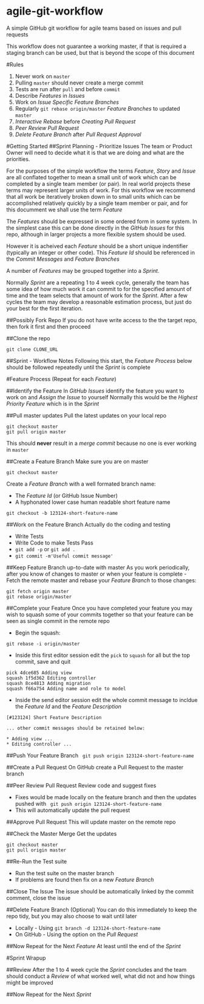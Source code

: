 agile-git-workflow
==================

A simple GitHub git workflow for agile teams based on issues and pull requests

This workflow does not guarantee a working master, if that is required a staging branch can be used, but that is beyond the scope of this document

#Rules
1. Never work on ``master``
2. Pulling ``master`` should never create a merge commit
3. Tests are run after ``pull`` and before ``commit``
3. Describe _Features_ in _Issues_
4. Work on _Issue Specific Feature Branches_
5. Regularly ``git rebase origin/master`` _Feature Branches_ to updated ``master``
6. _Interactive Rebase_ before _Creating Pull Request_
7. _Peer Review Pull Request_
8. _Delete Feature Branch_ after _Pull Request Approval_


#Getting Started
##Sprint Planning - Prioritize Issues
The team or Product Owner will need to decide what it is that we are doing and what are the priorities.

For the purposes of the simple workflow the terms _Feature_, _Story_ and _Issue_ are all conflated together to mean a small unit of work which can be completed by a single team member (or pair). In real world projects these terms may represent larger units of work. For this workflow we recommend that all work be iteratively broken down in to small units which can be accomplished relatively quickly by a single team member or pair, and for this documment we shall use the term _Feature_

The  _Features_ should be expressed in some ordered form in some system. In the simplest case this can be done directly in the _GitHub Issues_ for this repo, although in larger projects a more flexible system should be used. 

However it is acheived each _Feature_ should be a short unique indentifier (typically an integer or other code). This _Feature Id_ should be referenced in the _Commit Messages_ and _Feature Branches_

A number of _Features_ may be grouped together into a _Sprint_. 

Normally _Sprint_ are a repeating 1 to 4 week cycle, generally the team has some idea of how much work it can commit to for the specified amount of time and the team selects that amount of work for the _Sprint_. After a few cycles the team may develop a reasonable estimation process, but just do your best for the first iteration.

##Possibly Fork Repo
If you do not have write access to the the target repo, then fork it first and then proceed

##Clone the repo
```
git clone CLONE_URL
```

##Sprint - Workflow Notes
Following this start, the _Feature Process_ below should be followed repeatedly until the _Sprint_ is complete

#Feature Process (Repeat for each _Feature_)

##Identify the Feature
In _GitHub Issues_ identify the feature you want to work on and _Assign the Issue_ to yourself
Normally this would be the _Highest Priority Feature_ which is in the _Sprint_

##Pull master updates
Pull the latest updates on your local repo
```
git checkout master
git pull origin master
```
This should __never__ result in a _merge commit_ because no one is ever working in ``master``

##Create a Feature Branch
Make sure you are on master
```
git checkout master
```
Create a _Feature Branch_ with a well formated branch name:
* The _Feature Id_ (or GitHub Issue Number)
* A hyphonated lower case human readable short feature name
```
git checkout -b 123124-short-feature-name
```

##Work on the Feature Branch
Actually do the coding and testing
* Write Tests
* Write Code to make Tests Pass
* ``git add -p`` or ``git add .``
* ``git commit -m'Useful commit message'``

##Keep Feature Branch up-to-date with master
As you work periodically, after you know of changes to master or when your feature is complete -
Fetch the remote master and rebase your _Feature Branch_ to those changes: 
```
git fetch origin master
git rebase origin/master
```

##Complete your Feature
Once you have completed your feature you may wish to squash some of your commits together so that your feature can be seen as single commit in the remote repo

* Begin the squash:
```
git rebase -i origin/master
```
* Inside this first editor session edit the ``pick`` to ``squash`` for all but the top commit, save and quit
```
pick 4dce685 Adding view
squash 1f5d362 Editing controller
squash 8ce4813 Adding migration
squash f66a754 Adding name and role to model
```

* Inside the send editor session edit the whole commit message to incldue the _Feature Id_ and the _Feature Description_
```
[#123124] Short Feature Description

... other commit messages should be retained below:

* Adding view ...
* Editing controller ...
```

##Push Your Feature Branch
``` git push origin 123124-short-feature-name```


##Create a Pull Request
On GitHub create a Pull Request to the master branch

##Peer Review Pull Request
Review code and suggest fixes
* Fixes would be made locally on the feature branch and then the updates pushed with
``` git push origin 123124-short-feature-name```
* This will automatically update the pull request

##Approve Pull Request
This will update master on the remote repo

##Check the Master Merge
Get the updates
```
git checkout master
git pull origin master
```

##Re-Run the Test suite
* Run the test suite on the master branch
* If problems are found then fix on a new _Feature Branch_

##Close The Issue
The issue should be automatically linked by the commit comment, close the issue

##Delete Feature Branch (Optional)
You can do this immediately to keep the repo tidy, but you may also choose to wait until later
* Locally - Using ``git branch -d 123124-short-feature-name``
* On GitHub - Using the option on the _Pull Request_

##Now Repeat for the Next _Feature_ 
At least until the end of the _Sprint_

#Sprint Wrapup

##Review
After the 1 to 4 week cycle the _Sprint_ concludes and the team should conduct a _Review_ of what worked well, what did not and how things might be improved

##Now Repeat for the Next _Sprint_









